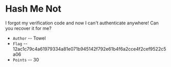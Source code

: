 # Hash Me Not
I forgot my verification code and now I can't authenticate anywhere! Can you recover it for me?

* `Author` -- Towel
* `Flag` -- 12ac1c79c4a61979334a81e071b945142f792e61b4f6a2cce4f2cef9522c5a06
* `Points` -- 30
